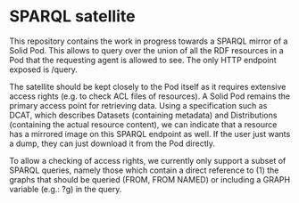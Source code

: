 # SPARQL satellite
This repository contains the work in progress towards a SPARQL mirror of a Solid Pod. This allows to query over the union of all the RDF resources in a Pod that the requesting agent is allowed to see. The only HTTP endpoint exposed is /query. 

The satellite should be kept closely to the Pod itself as it requires extensive access rights (e.g. to check ACL files of resources). A Solid Pod remains the primary access point for retrieving data. Using a specification such as DCAT, which describes Datasets (containing metadata) and Distributions (containing the actual resource content), we can indicate that a resource has a mirrored image on this SPARQL endpoint as well. If the user just wants a dump, they can just download it from the Pod directly. 

To allow a checking of access rights, we currently only support a subset of SPARQL queries, namely those which contain a direct reference to (1) the graphs that should be queried (FROM, FROM NAMED) or including a GRAPH variable (e.g.: ?g) in the query. 